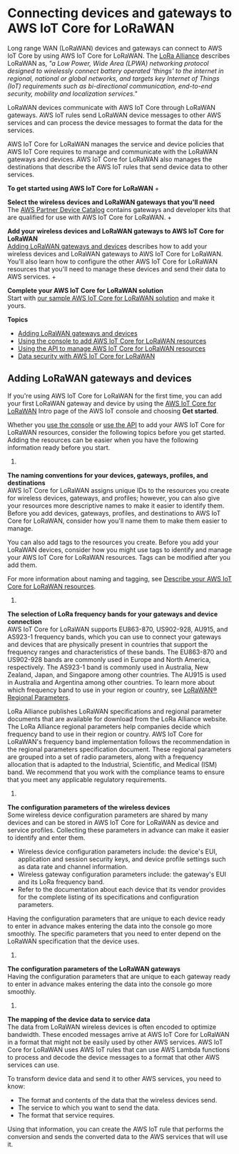 # Connecting devices and gateways to AWS IoT Core for LoRaWAN<a name="connect-iot-lorawan"></a>

Long range WAN \(LoRaWAN\) devices and gateways can connect to AWS IoT Core by using AWS IoT Core for LoRaWAN\. The [LoRa Alliance](https://lora-alliance.org/about-lorawan) describes LoRaWAN as, *"a Low Power, Wide Area \(LPWA\) networking protocol designed to wirelessly connect battery operated ‘things’ to the internet in regional, national or global networks, and targets key Internet of Things \(IoT\) requirements such as bi\-directional communication, end\-to\-end security, mobility and localization services\."* 

LoRaWAN devices communicate with AWS IoT Core through LoRaWAN gateways\. AWS IoT rules send LoRaWAN device messages to other AWS services and can process the device messages to format the data for the services\. 

AWS IoT Core for LoRaWAN manages the service and device policies that AWS IoT Core requires to manage and communicate with the LoRaWAN gateways and devices\. AWS IoT Core for LoRaWAN also manages the destinations that describe the AWS IoT rules that send device data to other services\.

**To get started using AWS IoT Core for LoRaWAN**
+ 

**Select the wireless devices and LoRaWAN gateways that you'll need**  
The [AWS Partner Device Catalog](https://devices.amazonaws.com/search?page=1&sv=iotclorawan) contains gateways and developer kits that are qualified for use with AWS IoT Core for LoRaWAN\.
+ 

**Add your wireless devices and LoRaWAN gateways to AWS IoT Core for LoRaWAN**  
[Adding LoRaWAN gateways and devices](#connect-iot-lorawan-getting-started-overview) describes how to add your wireless devices and LoRaWAN gateways to AWS IoT Core for LoRaWAN\. You'll also learn how to configure the other AWS IoT Core for LoRaWAN resources that you'll need to manage these devices and send their data to AWS services\.
+ 

**Complete your AWS IoT Core for LoRaWAN solution**  
Start with [our sample AWS IoT Core for LoRaWAN solution](https://github.com/aws-samples/aws-iot-core-lorawan) and make it yours\.

**Topics**
+ [Adding LoRaWAN gateways and devices](#connect-iot-lorawan-getting-started-overview)
+ [Using the console to add AWS IoT Core for LoRaWAN resources](connect-iot-lorawan-console.md)
+ [Using the API to manage AWS IoT Core for LoRaWAN resources](connect-iot-lorawan-developer.md)
+ [Data security with AWS IoT Core for LoRaWAN](connect-iot-lorawan-security.md)

## Adding LoRaWAN gateways and devices<a name="connect-iot-lorawan-getting-started-overview"></a>

If you're using AWS IoT Core for LoRaWAN for the first time, you can add your first LoRaWAN gateway and device by using the [AWS IoT Core for LoRaWAN](https://console.aws.amazon.com/iot/home#/wireless/landing) Intro page of the AWS IoT console and choosing **Get started**\.

Whether you [use the console](connect-iot-lorawan-console.md) or [use the API](connect-iot-lorawan-developer.md) to add your AWS IoT Core for LoRaWAN resources, consider the following topics before you get started\. Adding the resources can be easier when you have the following information ready before you start\.

1. 

**The naming conventions for your devices, gateways, profiles, and destinations**  
AWS IoT Core for LoRaWAN assigns unique IDs to the resources you create for wireless devices, gateways, and profiles; however, you can also give your resources more descriptive names to make it easier to identify them\. Before you add devices, gateways, profiles, and destinations to AWS IoT Core for LoRaWAN, consider how you'll name them to make them easier to manage\.

   You can also add tags to the resources you create\. Before you add your LoRaWAN devices, consider how you might use tags to identify and manage your AWS IoT Core for LoRaWAN resources\. Tags can be modified after you add them\. 

   For more information about naming and tagging, see [Describe your AWS IoT Core for LoRaWAN resources](connect-iot-lorawan-describe-resource.md)\.

1. 

**The selection of LoRa frequency bands for your gateways and device connection**  
AWS IoT Core for LoRaWAN supports EU863\-870, US902\-928, AU915, and AS923\-1 frequency bands, which you can use to connect your gateways and devices that are physically present in countries that support the frequency ranges and characteristics of these bands\. The EU863\-870 and US902\-928 bands are commonly used in Europe and North America, respectively\. The AS923\-1 band is commonly used in Australia, New Zealand, Japan, and Singapore among other countries\. The AU915 is used in Australia and Argentina among other countries\. To learn more about which frequency band to use in your region or country, see [ LoRaWAN® Regional Parameters](https://lora-alliance.org/resource_hub/rp2-101-lorawan-regional-parameters-2/)\.

   LoRa Alliance publishes LoRaWAN specifications and regional parameter documents that are available for download from the LoRa Alliance website\. The LoRa Alliance regional parameters help companies decide which frequency band to use in their region or country\. AWS IoT Core for LoRaWAN's frequency band implementation follows the recommendation in the regional parameters specification document\. These regional parameters are grouped into a set of radio parameters, along with a frequency allocation that is adapted to the Industrial, Scientific, and Medical \(ISM\) band\. We recommend that you work with the compliance teams to ensure that you meet any applicable regulatory requirements\. 

1. 

**The configuration parameters of the wireless devices**  
Some wireless device configuration parameters are shared by many devices and can be stored in AWS IoT Core for LoRaWAN as device and service profiles\. Collecting these parameters in advance can make it easier to identify and enter them\.
   + Wireless device configuration parameters include: the device's EUI, application and session security keys, and device profile settings such as data rate and channel information\.
   + Wireless gateway configuration parameters include: the gateway's EUI and its LoRa frequency band\.
   + Refer to the documentation about each device that its vendor provides for the complete listing of its specifications and configuration parameters\.

   Having the configuration parameters that are unique to each device ready to enter in advance makes entering the data into the console go more smoothly\. The specific parameters that you need to enter depend on the LoRaWAN specification that the device uses\.

1. 

**The configuration parameters of the LoRaWAN gateways**  
Having the configuration parameters that are unique to each gateway ready to enter in advance makes entering the data into the console go more smoothly\.

1. 

**The mapping of the device data to service data**  
The data from LoRaWAN wireless devices is often encoded to optimize bandwidth\. These encoded messages arrive at AWS IoT Core for LoRaWAN in a format that might not be easily used by other AWS services\. AWS IoT Core for LoRaWAN uses AWS IoT rules that can use AWS Lambda functions to process and decode the device messages to a format that other AWS services can use\.

   To transform device data and send it to other AWS services, you need to know:
   + The format and contents of the data that the wireless devices send\.
   + The service to which you want to send the data\.
   + The format that service requires\.

   Using that information, you can create the AWS IoT rule that performs the conversion and sends the converted data to the AWS services that will use it\.